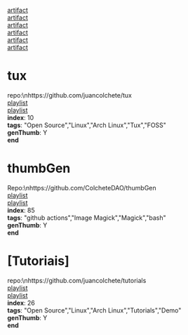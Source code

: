 [artifact](https://raw.githubusercontent.com/juancolchete/artifacts/refs/heads/main/LeetCode.png)  
[artifact](https://raw.githubusercontent.com/juancolchete/artifacts/refs/heads/main/man.png)  
[artifact](https://raw.githubusercontent.com/juancolchete/artifacts/refs/heads/main/thumbGen.png)  
[artifact](https://raw.githubusercontent.com/juancolchete/artifacts/refs/heads/main/tux.png)  
[artifact](https://raw.githubusercontent.com/juancolchete/artifacts/refs/heads/main/[Tutoriais].png)  
[artifact](https://raw.githubusercontent.com/juancolchete/artifacts/refs/heads/main/Da%20Lua%20eu%20VIM.png)  
# tux
repo:\nhttps://github.com/juancolchete/tux  
[playlist](https://youtu.be/watch?v=playlist&list=PLbWtSW17vSe6diSfeAdVqzF7aLwRw8UeA)  
[playlist](https://youtu.be/watch?v=playlist&list=PLbWtSW17vSe56nItnsIPsP_4m9o94sfjz)  
**index**: 10  
**tags**: "Open Source","Linux","Arch Linux","Tux","FOSS"  
**genThumb**: Y  
**end**
# thumbGen
Repo:\nhttps://github.com/ColcheteDAO/thumbGen  
[playlist](https://youtu.be/watch?v=playlist&list=PLbWtSW17vSe6diSfeAdVqzF7aLwRw8UeA)  
[playlist](https://youtu.be/watch?v=playlist&list=PLbWtSW17vSe7pICM1fiO6AXKY-uGzLqB3)  
**index**: 85  
**tags**: "github actions","Image Magick","Magick","bash"  
**genThumb**: Y  
**end**
# [Tutoriais]
repo:\nhttps://github.com/juancolchete/tutorials  
[playlist](https://youtu.be/watch?v=playlist&list=PLbWtSW17vSe6diSfeAdVqzF7aLwRw8UeA)  
[playlist](https://youtu.be/watch?v=playlist&list=PLbWtSW17vSe5fIETshPhrUtKBojVar2Gs)  
**index**: 26  
**tags**: "Open Source","Linux","Arch Linux","Tutorials","Demo"  
**genThumb**: Y  
**end**
